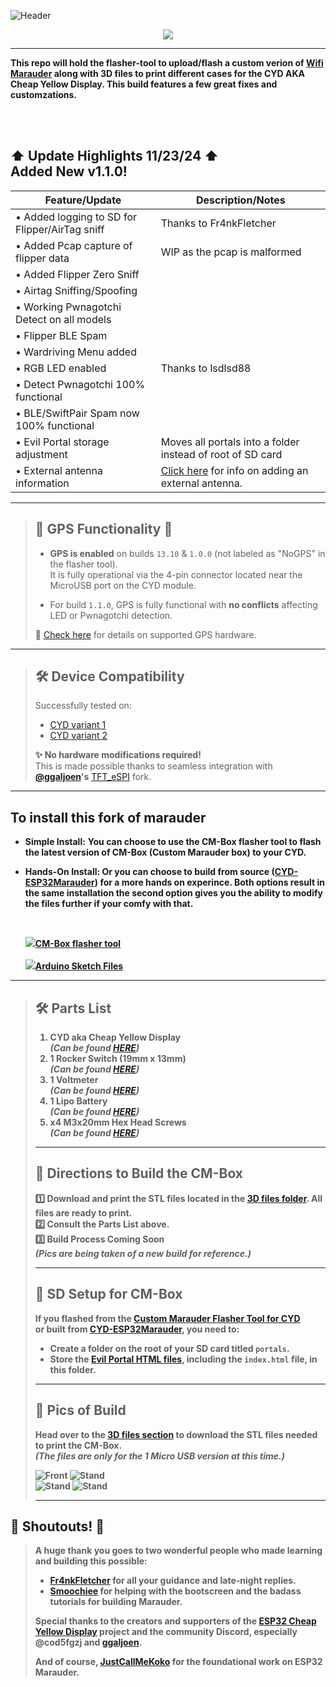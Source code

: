 ![Header](Images/cmheader.png)
<br>

<p align="center">
  <img src="https://github.com/ATOMNFT/CM-Box/blob/main/Images/Repolike.svg">
  </p>
  
  ---

  <b>This repo will hold the flasher-tool to upload/flash a custom verion of <a href=hhttps://github.com/justcallmekoko/ESP32Marauder/wiki/about>Wifi Marauder</a> along with 3D files to print different cases for the CYD AKA Cheap Yellow Display. This build features a few great fixes and customzations.</b> 
  
  <br>
  <br>
  

  
  ## ⬆ Update Highlights 11/23/24 ⬆ <br> Added New v1.1.0!
  
  | Feature/Update                             | Description/Notes                                                                                                                                                        |
|--------------------------------------------|------------------------------------------------------------------------------------------------------------------------------------------------------------------------|
| • Added logging to SD for Flipper/AirTag sniff | Thanks to Fr4nkFletcher                                                                                                                                               |
| • Added Pcap capture of flipper data       | WIP as the pcap is malformed                                                                                                                                            |
| • Added Flipper Zero Sniff                 |                                                                                                                                                                        |
| • Airtag Sniffing/Spoofing                 |                                                                                                                                                                        |
| • Working Pwnagotchi Detect on all models  |                                                                                                                                                                        |
| • Flipper BLE Spam                         |                                                                                                                                                                        |
| • Wardriving Menu added                    |                                                                                                                                                                        |
| • RGB LED enabled                          | Thanks to lsdlsd88                                                                                                                                                    |
| • Detect Pwnagotchi 100% functional        |                                                                                                                                                                        |
| • BLE/SwiftPair Spam now 100% functional   |                                                                                                                                                                        |
| • Evil Portal storage adjustment           | Moves all portals into a folder instead of root of SD card                                                                                                            |
| • External antenna information             | [Click here](https://github.com/Fr4nkFletcher/ESP32-Marauder-Cheap-Yellow-Display/blob/master/AntennaMod.md) for info on adding an external antenna.                  |


<hr>

> ## 📡 **GPS Functionality** 📡
> 
> - **GPS is enabled** on builds `13.10` & `1.0.0` (not labeled as "NoGPS" in the flasher tool).  
>   It is fully operational via the 4-pin connector located near the MicroUSB port on the CYD module.  
> 
> - For build `1.1.0`, GPS is fully functional with **no conflicts** affecting LED or Pwnagotchi detection.  
> 
> 🔗 [Check here](https://github.com/justcallmekoko/ESP32Marauder/wiki/gps-modification) for details on supported GPS hardware.

<hr>

> ## 🛠️ **Device Compatibility**
> 
> Successfully tested on:
> - [CYD variant 1](https://amazon.com/dp/B0BVFXR313)  
> - [CYD variant 2](https://amazon.com/dp/B0CLR7MQ91)  
> 
> **✨ No hardware modifications required!**  
> This is made possible thanks to seamless integration with **[@ggaljoen](https://github.com/ggaljoen)'s** [TFT_eSPI](https://github.com/ggaljoen/TFT_eSPI) fork.

<hr>

## To install this fork of marauder
 - **Simple Install:** <b>You can choose to use the CM-Box flasher tool to flash the latest version of CM-Box (Custom Marauder box) to your CYD.

 - **Hands-On Install:** <b>Or you can choose to build from source (<a href=https://github.com/ATOMNFT/CYD-ESP32Marauder>CYD-ESP32Marauder</a>) for a more hands on experince. Both options result in the same installation the second option gives you the ability to modify the files further if your comfy with that.</b> 

   <br>
 
   <a href="https://atomnft.github.io/CM-Box/flash0.html"><img src="https://github.com/ATOMNFT/CM-Box/blob/main/Images/esp-flash-icn.png" />CM-Box flasher tool</a>
   <br>
   <br>
   <a href="https://github.com/ATOMNFT/CYD-ESP32Marauder"><img src="https://github.com/ATOMNFT/CM-Box/blob/main/Images/ide-icn.png" />Arduino Sketch Files</a>
  
<hr>

> ## 🛠️ **Parts List**  
> 
> 1. **CYD aka Cheap Yellow Display**  
>    *(Can be found [HERE](https://shorturl.at/GJKY4))*  
> 2. **1 Rocker Switch** (19mm x 13mm)  
>    *(Can be found [HERE](https://shorturl.at/oABL4))*  
> 3. **1 Voltmeter**  
>    *(Can be found [HERE](https://shorturl.at/djHY5))*  
> 4. **1 Lipo Battery**  
>    *(Can be found [HERE](https://rb.gy/8q9c45))*  
> 5. **x4 M3x20mm Hex Head Screws**  
>    *(Can be found [HERE](https://rb.gy/lb1ewo))*  
> 
> ---
> 
> ## 🧰 **Directions to Build the CM-Box**  
> 
> 1️⃣ Download and print the STL files located in the [3D files folder](https://github.com/ATOMNFT/CM-Box/tree/main/STL%20Files). All files are ready to print.  
> 2️⃣ Consult the **Parts List** above.  
> 3️⃣ **Build Process Coming Soon**  
>     *(Pics are being taken of a new build for reference.)*  
> 
> ---
> 
> ## 💾 **SD Setup for CM-Box**  
> 
> If you flashed from the [Custom Marauder Flasher Tool for CYD](https://atomnft.github.io/CM-Box/flash0.html)  
> or built from [CYD-ESP32Marauder](https://github.com/ATOMNFT/CYD-ESP32Marauder), you need to:  
> - Create a folder on the root of your SD card titled `portals`.  
> - Store the [Evil Portal HTML files](https://github.com/ATOMNFT/CYD-ESP32Marauder/tree/master/Evil%20Portal%20Stuff), including the `index.html` file, in this folder.  
> 
> ---
> 
> ## 📸 **Pics of Build**  
> 
> Head over to the [3D files section](https://github.com/ATOMNFT/CM-Box/tree/main/STL%20Files) to download the STL files needed to print the CM-Box.  
> *(The files are only for the 1 Micro USB version at this time.)*  
> 
> ![Front](Images/CMB1.jpg) ![Stand](Images/CMB2.jpg)  
> ![Stand](Images/CMB3.jpg) ![Stand](Images/CMB4.jpg)  
> 
> ---
> 

## 🎉 **Shoutouts!** 📢  
 
> A huge thank you goes to two wonderful people who made learning and building this possible:  
> 
> - **[Fr4nkFletcher](https://github.com/Fr4nkFletcher)** for all your guidance and late-night replies.  
> - **[Smoochiee](https://github.com/smoochiee)** for helping with the bootscreen and the badass tutorials for building Marauder.  
> 
> Special thanks to the creators and supporters of the [ESP32 Cheap Yellow Display](https://github.com/witnessmenow/ESP32-Cheap-Yellow-Display) project and the community Discord, especially **@cod5fgzj** and [**ggaljoen**](https://github.com/ggaljoen).  
> 
> And of course, **[JustCallMeKoko](https://github.com/justcallmekoko)** for the foundational work on ESP32 Marauder.  

  
  
  <br>
  <br>
  
